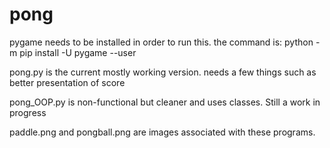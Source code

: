 # pong

pygame needs to be installed in order to run this. the command is: python -m pip install -U pygame --user

pong.py is the current mostly working version. needs a few things such as better presentation of score 

pong_OOP.py is non-functional but cleaner and uses classes. Still a work in progress

paddle.png and pongball.png are images associated with these programs.

